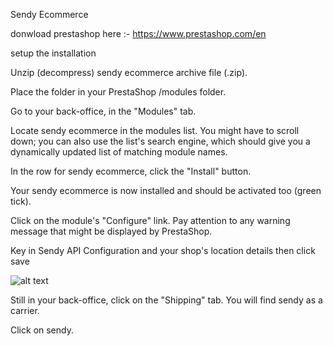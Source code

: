 Sendy Ecommerce

donwload prestashop here :- https://www.prestashop.com/en

setup the installation


Unzip (decompress) sendy ecommerce archive file (.zip).


Place the folder in your PrestaShop /modules folder.


Go to your back-office, in the "Modules" tab.


Locate sendy ecommerce in the modules list. You might have to scroll down; you can also use the list's search engine, which should give you a dynamically updated list of matching module names.


In the row for sendy ecommerce, click the "Install" button.


Your sendy ecommerce is now installed and should be activated too (green tick).


Click on the module's "Configure" link. Pay attention to any warning message that might be displayed by PrestaShop.



Key in Sendy API Configuration and your shop's location details then click save


![alt text](https://raw.githubusercontent.com/sendyit/prestashop/master/configuration.png)

Still in your back-office, click on the "Shipping" tab. You will find sendy as a carrier.

Click on sendy.



